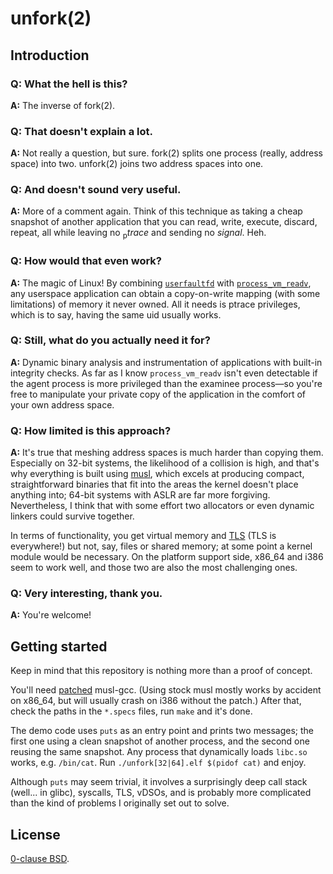 unfork(2)
=========

Introduction
------------

### Q: What the hell is this?

**A:** The inverse of fork(2).

### Q: That doesn't explain a lot.

**A:** Not really a question, but sure. fork(2) splits one process (really, address space) into two. unfork(2) joins two address spaces into one.

### Q: And doesn't sound very useful.

**A:** More of a comment again. Think of this technique as taking a cheap snapshot of another application that you can read, write, execute, discard, repeat, all while leaving no <sub>p</sub>*trace* and sending no *signal*. Heh.

### Q: How would that even work?

**A:** The magic of Linux! By combining [`userfaultfd`][] with [`process_vm_readv`][], any userspace application can obtain a copy-on-write mapping (with some limitations) of memory it never owned. All it needs is ptrace privileges, which is to say, having the same uid usually works.

[`userfaultfd`]: http://www.man7.org/linux/man-pages/man2/userfaultfd.2.html
[`process_vm_readv`]: http://man7.org/linux/man-pages/man2/process_vm_readv.2.html

### Q: Still, what do you actually need it for?

**A:** Dynamic binary analysis and instrumentation of applications with built-in integrity checks. As far as I know `process_vm_readv` isn't even detectable if the agent process is more privileged than the examinee process—so you're free to manipulate your private copy of the application in the comfort of your own address space.

### Q: How limited is this approach?

**A:** It's true that meshing address spaces is much harder than copying them. Especially on 32-bit systems, the likelihood of a collision is high, and that's why everything is built using [musl][], which excels at producing compact, straightforward binaries that fit into the areas the kernel doesn't place anything into; 64-bit systems with ASLR are far more forgiving. Nevertheless, I think that with some effort two allocators or even dynamic linkers could survive together.

In terms of functionality, you get virtual memory and [TLS](https://en.wikipedia.org/wiki/Thread-local_storage "Thread-Local Storage, not that socket thing") (TLS is everywhere!) but not, say, files or shared memory; at some point a kernel module would be necessary. On the platform support side, x86_64 and i386 seem to work well, and those two are also the most challenging ones.

[musl]: https://www.musl-libc.org

### Q: Very interesting, thank you.

**A:** You're welcome!

Getting started
---------------

Keep in mind that this repository is nothing more than a proof of concept.

You'll need [patched](musl-no-vdso.patch) musl-gcc. (Using stock musl mostly works by accident on x86_64, but will usually crash on i386 without the patch.) After that, check the paths in the `*.specs` files, run `make` and it's done.

The demo code uses `puts` as an entry point and prints two messages; the first one using a clean snapshot of another process, and the second one reusing the same snapshot. Any process that dynamically loads `libc.so` works, e.g. `/bin/cat`. Run `./unfork[32|64].elf $(pidof cat)` and enjoy.

Although `puts` may seem trivial, it involves a surprisingly deep call stack (well... in glibc), syscalls, TLS, vDSOs, and is probably more complicated than the kind of problems I originally set out to solve.

License
-------

[0-clause BSD](LICENSE-0BSD.txt).
